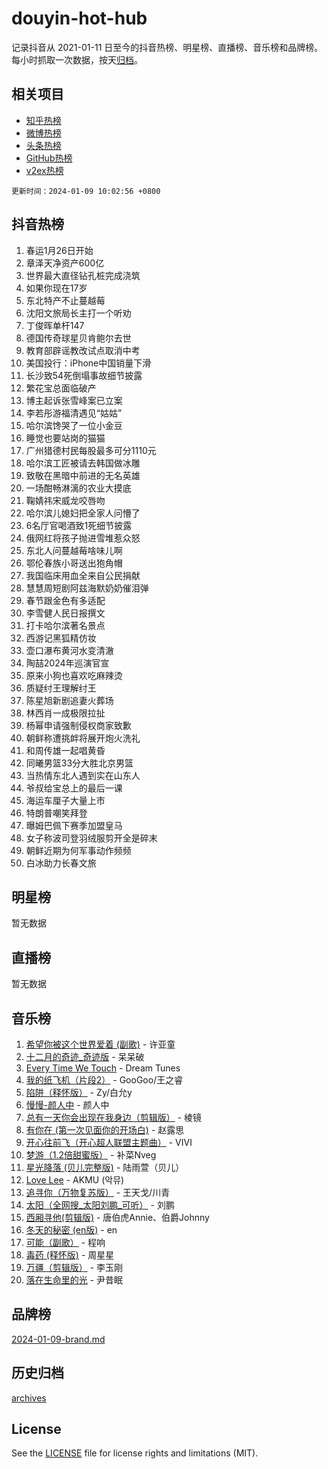 # douyin-hot-hub

记录抖音从 2021-01-11 日至今的抖音热榜、明星榜、直播榜、音乐榜和品牌榜。每小时抓取一次数据，按天[归档](archives)。

## 相关项目

- [知乎热榜](https://github.com/lonnyzhang423/zhihu-hot-hub)
- [微博热榜](https://github.com/lonnyzhang423/weibo-hot-hub)
- [头条热榜](https://github.com/lonnyzhang423/toutiao-hot-hub)
- [GitHub热榜](https://github.com/lonnyzhang423/github-hot-hub)
- [v2ex热榜](https://github.com/lonnyzhang423/v2ex-hot-hub)


`更新时间：2024-01-09 10:02:56 +0800`

## 抖音热榜

1. 春运1月26日开始
1. 章泽天净资产600亿
1. 世界最大直径钻孔桩完成浇筑
1. 如果你现在17岁
1. 东北特产不止蔓越莓
1. 沈阳文旅局长主打一个听劝
1. 丁俊晖单杆147
1. 德国传奇球星贝肯鲍尔去世
1. 教育部辟谣教改试点取消中考
1. 美国投行：iPhone中国销量下滑
1. 长沙致54死倒塌事故细节披露
1. 繁花宝总面临破产
1. 博主起诉张雪峰案已立案
1. 李若彤游福清遇见“姑姑”
1. 哈尔滨馋哭了一位小金豆
1. 睡觉也要站岗的猫猫
1. 广州猎德村民每股最多可分1110元
1. 哈尔滨工匠被请去韩国做冰雕
1. 致敬在黑暗中前进的无名英雄
1. 一场酣畅淋漓的农业大摸底
1. 鞠婧祎宋威龙咬唇吻
1. 哈尔滨儿媳妇把全家人问懵了
1. 6名厅官喝酒致1死细节披露
1. 俄网红将孩子抛进雪堆惹众怒
1. 东北人问蔓越莓啥味儿啊
1. 鄂伦春族小哥送出狍角帽
1. 我国临床用血全来自公民捐献
1. 慧慧周短剧阿兹海默奶奶催泪弹
1. 春节跟金色有多适配
1. 李雪健人民日报撰文
1. 打卡哈尔滨著名景点
1. 西游记黑狐精仿妆
1. 壶口瀑布黄河水变清澈
1. 陶喆2024年巡演官宣
1. 原来小狗也喜欢吃麻辣烫
1. 质疑纣王理解纣王
1. 陈星旭新剧追妻火葬场
1. 林西肖一成极限拉扯
1. 杨幂申请强制侵权商家致歉
1. 朝鲜称遭挑衅将展开炮火洗礼
1. 和周传雄一起唱黄昏
1. 同曦男篮33分大胜北京男篮
1. 当热情东北人遇到实在山东人
1. 爷叔给宝总上的最后一课
1. 海运车厘子大量上市
1. 特朗普嘲笑拜登
1. 曝姆巴佩下赛季加盟皇马
1. 女子称波司登羽绒服剪开全是碎末
1. 朝鲜近期为何军事动作频频
1. 白冰助力长春文旅

## 明星榜

暂无数据

## 直播榜

暂无数据

## 音乐榜

1. [希望你被这个世界爱着 (副歌)](https://sf86-cdn-tos.douyinstatic.com/obj/tos-cn-ve-2774/oUHCmWQfZlE3QQBKBeD8rCFLpJzPgCpImhsxMt) - 许亚童
1. [十二月的奇迹_奇迹版](https://sf3-cdn-tos.douyinstatic.com/obj/tos-cn-ve-2774/oMslvA9FBzGMGHnyUuoiiUjtIAXfMz6tzwByW8) - 呆呆破
1. [Every Time We Touch](https://sf86-cdn-tos.douyinstatic.com/obj/tos-cn-ve-2774/ogN6lUKQeBBfEVhIOMikG1CcJjugxk1tztZyhP) - Dream Tunes
1. [我的纸飞机（片段2）](https://sf86-cdn-tos.douyinstatic.com/obj/tos-cn-ve-2774/oM2ZrKcg2CD5AeRB2gkeXOFB1IxAGJdZPazYHf) - GooGoo/王之睿
1. [陷阱（释怀版）](https://sf86-cdn-tos.douyinstatic.com/obj/tos-cn-ve-2774/oE8C21LeZrzKLDFfQYgMzx4GAIHageG5IzayY7) - Zy/白允y
1. [慢慢-颜人中](https://sf6-cdn-tos.douyinstatic.com/obj/tos-cn-ve-2774/ocjHNfBXdBxQNC8ZGAeoLMFTUgtBg8bkExunDC) - 颜人中
1. [总有一天你会出现在我身边（剪辑版）](https://sf6-cdn-tos.douyinstatic.com/obj/tos-cn-ve-2774/oMLsHwhWW7CYoAhoWB9EXUQIzNBsfAJxpAoxCU) - 棱镜
1. [有你在 (第一次见面你的开场白)](https://sf6-cdn-tos.douyinstatic.com/obj/tos-cn-ve-2774/oAthrQ3ClJBfI57uBoFEgNDYtNCZ0TSYQQfxQ0) - 赵露思
1. [开心往前飞（开心超人联盟主题曲）](https://sf6-cdn-tos.douyinstatic.com/obj/tos-cn-ve-2774/9d8fb7c82cf1421fb93a9fe925275e0a) - VIVI
1. [梦游（1.2倍甜蜜版）](https://sf6-cdn-tos.douyinstatic.com/obj/tos-cn-ve-2774/o4gyAUm8hwufoEABmwVIiQtHsFuGzAEEWtNMzo) - 补菜Nveg
1. [星光降落 (贝儿完整版)](https://sf86-cdn-tos.douyinstatic.com/obj/tos-cn-ve-2774/okwB9hAwyAtsFFkFBzAX1hOOfQuIoMNs0W2Mwr) - 陆雨萱（贝儿）
1. [Love Lee](https://sf86-cdn-tos.douyinstatic.com/obj/tos-cn-ve-2774/o05GbkJGbCBTdDnMtB0fwOYgkeZp23vrWQDQBS) - AKMU (악뮤)
1. [追寻你（万物复苏版）](https://sf86-cdn-tos.douyinstatic.com/obj/tos-cn-ve-2774/oYeAZJsbjIDit9APmBg8u6uDUQnHmoCf3gbo74) - 王天戈/川青
1. [太阳（全网搜_太阳刘鹏_可听）](https://sf86-cdn-tos.douyinstatic.com/obj/tos-cn-ve-2774/ogWbyIQnlBFImVbeDocRdCIYtBHlbJXgfZMvgz) - 刘鹏
1. [西厢寻他(剪辑版)](https://sf86-cdn-tos.douyinstatic.com/obj/tos-cn-ve-2774/oUsAVfAQKlRNxEv5qxvIB8o5qmIWUcXbzJKJhw) - 唐伯虎Annie、伯爵Johnny
1. [冬天的秘密 (en版)](https://sf3-cdn-tos.douyinstatic.com/obj/tos-cn-ve-2774/okIuMHDdzyf3FjGK4Lphe1vfHcQaPIHAg0Z4CR) - en
1. [可能（副歌）](https://sf86-cdn-tos.douyinstatic.com/obj/tos-cn-ve-2774/cde1731888894259b333569393c2fb51) - 程响
1. [毒药 (释怀版)](https://sf86-cdn-tos.douyinstatic.com/obj/tos-cn-ve-2774/oYILMEAzspdZBIzy4frJNB8ZHPHWAhiwowd4Ad) - 周星星
1. [万疆（剪辑版）](https://sf86-cdn-tos.douyinstatic.com/obj/tos-cn-ve-2774/ooG7oVgFlDTelKCjCsTTobQvbdtj1BBQXnfZd8) - 李玉刚
1. [落在生命里的光](https://sf6-cdn-tos.douyinstatic.com/obj/tos-cn-ve-2774/d9ffa8c090124ea58bb10df9b510c01d) - 尹昔眠

## 品牌榜

[2024-01-09-brand.md](archives/2024-01-09-brand.md)

## 历史归档

[archives](archives)

## License

See the [LICENSE](LICENSE) file for license rights and limitations (MIT).
